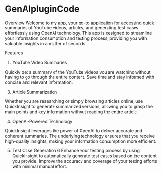 # GenAIpluginCode

Overview
Welcome to my app, your go-to application for accessing quick summaries of YouTube videos, articles, and generating test cases effortlessly using OpenAI technology. This app is designed to streamline your information consumption and testing process, providing you with valuable insights in a matter of seconds.

Features
1. YouTube Video Summaries
   
Quickly get a summary of the YouTube videos you are watching without having to go through the entire content. Save time and stay informed with concise and relevant information.

3. Article Summarization

Whether you are researching or simply browsing articles online, use QuickInsight to generate summarized versions, allowing you to grasp the main points and key information without reading the entire article.

4. OpenAI-Powered Technology
 
QuickInsight leverages the power of OpenAI to deliver accurate and coherent summaries. The underlying technology ensures that you receive high-quality insights, making your information consumption more efficient.

5. Test Case Generation
6 
Enhance your testing process by using QuickInsight to automatically generate test cases based on the content you provide. Improve the accuracy and coverage of your testing efforts with minimal manual effort.
